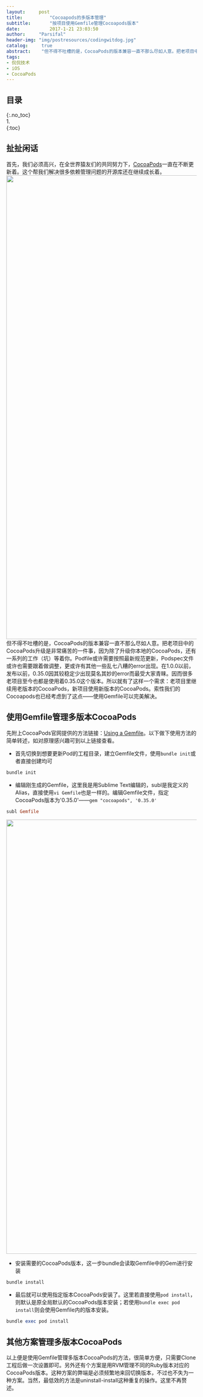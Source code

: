 ```yaml
---
layout:		post
title:			"Cocoapods的多版本管理"
subtitle:		"按项目使用Gemfile管理Cocoapods版本"
date:			2017-1-21 23:03:50
author:		"Parsifal"
header-img:	"img/postresources/codingwitdog.jpg"
catalog:     true
abstract:    "但不得不吐槽的是，CocoaPods的版本兼容一直不那么尽如人意。把老项目中的CocoaPods升级是非常痛苦的一件事，因为除了升级你本地的CocoaPods，还有一系列的工作（坑）等着你。Podfile或许需要按照最新规范更新，Podspec文件或许也需要跟着做调整，更或许有其他一些乱七八糟的error出现。"
tags:
- 侃侃技术
- iOS
- CocoaPods
---
```

## 目录    
{:.no_toc}    
1.    
{:toc}

## 扯扯闲话
首先，我们必须高兴，在全世界猿友们的共同努力下，[CocoaPods](https://cocoapods.org/)一直在不断更新着。这个帮我们解决很多依赖管理问题的开源库还在继续成长着。
<img src="http://ojg3xdx9d.bkt.clouddn.com//1487510496.png" width="1996" height="1224" align="center">
但不得不吐槽的是，CocoaPods的版本兼容一直不那么尽如人意。把老项目中的CocoaPods升级是非常痛苦的一件事，因为除了升级你本地的CocoaPods，还有一系列的工作（坑）等着你。Podfile或许需要按照最新规范更新，Podspec文件或许也需要跟着做调整，更或许有其他一些乱七八糟的error出现。在1.0.0以前，发布以前，0.35.0因其较稳定少出现莫名其妙的error而最受大家青睐。因而很多老项目至今也都是使用着0.35.0这个版本。所以就有了这样一个需求：老项目里继续用老版本的CocoaPods，新项目使用新版本的CocoaPods。索性我们的Cocoapods也已经考虑到了这点——使用Gemfile可以完美解决。
## 使用Gemfile管理多版本CocoaPods
先附上CocoaPods官网提供的方法链接：[Using a Gemfile](https://guides.cocoapods.org/using/a-gemfile.html)。以下做下使用方法的简单转述，如对原理感兴趣可到以上链接查看。


- 首先切换到想要更新Pod的工程目录，建立Gemfile文件，使用`bundle init`或者直接创建均可

```Ruby
bundle init
```

- 编辑刚生成的Gemfile，这里我是用Sublime Text编辑的，subl是我定义的Alias，直接使用`vi Gemfile`也是一样的。编辑Gemfile文件，指定CocoaPods版本为'0.35.0'——`gem "cocoapods", '0.35.0'`

```Ruby
subl Gemfile
```
<img src="http://ojg3xdx9d.bkt.clouddn.com//1487513656.png" width="1802" height="1146" align="center">

- 安装需要的CocoaPods版本，这一步bundle会读取Gemfile中的Gem进行安装


```Ruby
bundle install
```

- 最后就可以使用指定版本CocoaPods安装了。这里若直接使用`pod install`，则默认是原全局默认的CocoaPods版本安装；若使用`bundle exec pod install`则会使用Gemfile内的版本安装。

```Ruby
bundle exec pod install
```

## 其他方案管理多版本CocoaPods
以上便是使用Gemfile管理多版本CocoaPods的方法，很简单方便，只需要Clone工程后做一次设置即可。另外还有个方案是用RVM管理不同的Ruby版本对应的CocoaPods版本。这种方案的弊端是必须频繁地来回切换版本，不过也不失为一种方案。当然，最低效的方法是uninstall-install这种重复的操作。这里不再赘述。